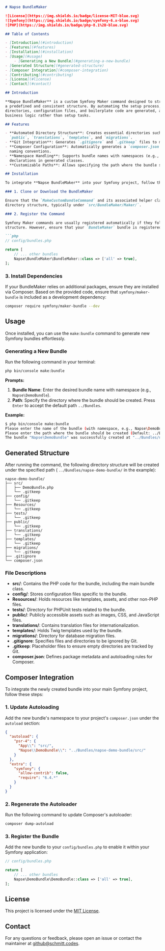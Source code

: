 ```markdown
# Napse BundleMaker

![License](https://img.shields.io/badge/license-MIT-blue.svg)
![Symfony](https://img.shields.io/badge/symfony-6.x-blue.svg)
![PHP](https://img.shields.io/badge/php-8.1%2B-blue.svg)

## Table of Contents

- [Introduction](#introduction)
- [Features](#features)
- [Installation](#installation)
- [Usage](#usage)
    - [Generating a New Bundle](#generating-a-new-bundle)
- [Generated Structure](#generated-structure)
- [Composer Integration](#composer-integration)
- [Contributing](#contributing)
- [License](#license)
- [Contact](#contact)

## Introduction

**Napse BundleMaker** is a custom Symfony Maker command designed to streamline the creation of new Symfony bundles with
a predefined and consistent structure. By automating the setup process, BundleMaker ensures that all necessary
directories, configuration files, and boilerplate code are generated, allowing developers to focus on implementing
business logic rather than setup tasks.

## Features

- **Automated Directory Structure**: Creates essential directories such as `src`, `config`, `Resources`, `tests`,
  `public`, `translations`, `templates`, and `migrations`.
- **Git Integration**: Generates `.gitignore` and `.gitkeep` files to manage version control effectively.
- **Composer Configuration**: Automatically generates a `composer.json` file with proper PSR-4 autoloading and package
  naming conventions.
- **Namespace Handling**: Supports bundle names with namespaces (e.g., `Napse\DemoBundle`), ensuring correct namespace
  declarations in generated classes.
- **Customizable Paths**: Allows specifying the path where the bundle should be created, with a default option provided.

## Installation

To integrate **Napse BundleMaker** into your Symfony project, follow these steps:

### 1. Clone or Download the BundleMaker

Ensure that the `MakeCustomBundleCommand` and its associated helper classes are placed within your Symfony project's
directory structure, typically under `src/BundleMaker/Maker/`.

### 2. Register the Command

Symfony Maker commands are usually registered automatically if they follow the correct namespace and directory
structure. However, ensure that your `BundleMaker` bundle is registered in `config/bundles.php`:

```php
// config/bundles.php

return [
    // ... other bundles
    Napse\BundleMaker\BundleMaker::class => ['all' => true],
];
```

### 3. Install Dependencies

If your BundleMaker relies on additional packages, ensure they are installed via Composer. Based on the provided code,
ensure that `symfony/maker-bundle` is included as a development dependency:

```bash
composer require symfony/maker-bundle --dev
```

## Usage

Once installed, you can use the `make:bundle` command to generate new Symfony bundles effortlessly.

### Generating a New Bundle

Run the following command in your terminal:

```bash
php bin/console make:bundle
```

**Prompts:**

1. **Bundle Name**: Enter the desired bundle name with namespace (e.g., `Napse\DemoBundle`).
2. **Path**: Specify the directory where the bundle should be created. Press `Enter` to accept the default path
   `../Bundles`.

**Example:**

```bash
$ php bin/console make:bundle
Please enter the name of the bundle (with namespace, e.g., Napse\DemoBundle): Napse\DemoBundle
Please enter the path where the bundle should be created (Default: ../Bundles): 
The bundle "Napse\DemoBundle" was successfully created at "../Bundles/napse-demo-bundle".
```

## Generated Structure

After running the command, the following directory structure will be created under the specified path (
`../Bundles/napse-demo-bundle/` in the example):

```
napse-demo-bundle/
├── src/
│   ├── DemoBundle.php
│   └── .gitkeep
├── config/
│   └── .gitkeep
├── Resources/
│   └── .gitkeep
├── tests/
│   └── .gitkeep
├── public/
│   └── .gitkeep
├── translations/
│   └── .gitkeep
├── templates/
│   └── .gitkeep
├── migrations/
│   └── .gitkeep
├── .gitignore
└── composer.json
```

### File Descriptions

- **src/**: Contains the PHP code for the bundle, including the main bundle class.
- **config/**: Stores configuration files specific to the bundle.
- **Resources/**: Holds resources like templates, assets, and other non-PHP files.
- **tests/**: Directory for PHPUnit tests related to the bundle.
- **public/**: Publicly accessible assets such as images, CSS, and JavaScript files.
- **translations/**: Contains translation files for internationalization.
- **templates/**: Holds Twig templates used by the bundle.
- **migrations/**: Directory for database migration files.
- **.gitignore**: Specifies files and directories to be ignored by Git.
- **.gitkeep**: Placeholder files to ensure empty directories are tracked by Git.
- **composer.json**: Defines package metadata and autoloading rules for Composer.

## Composer Integration

To integrate the newly created bundle into your main Symfony project, follow these steps:

### 1. Update Autoloading

Add the new bundle's namespace to your project's `composer.json` under the `autoload` section:

```json
{
  "autoload": {
    "psr-4": {
      "App\\": "src/",
      "Napse\\DemoBundle\\": "../Bundles/napse-demo-bundle/src/"
    }
  },
  "extra": {
    "symfony": {
      "allow-contrib": false,
      "require": "6.4.*"
    }
  }
}
```

### 2. Regenerate the Autoloader

Run the following command to update Composer's autoloader:

```bash
composer dump-autoload
```

### 3. Register the Bundle

Add the new bundle to your `config/bundles.php` to enable it within your Symfony application:

```php
// config/bundles.php

return [
    // ... other bundles
    Napse\DemoBundle\DemoBundle::class => ['all' => true],
];
```

## License

This project is licensed under the [MIT License](LICENSE).

## Contact

For any questions or feedback, please open an issue or contact the maintainer
at [github@schmitt.codes](mailto:github@schmitt.codes).

